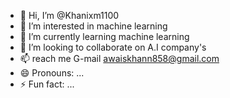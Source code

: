- 👋 Hi, I’m @Khanixm1100
- 👀 I’m interested in machine learning 
- 🌱 I’m currently learning machine learning 
- 💞️ I’m looking to collaborate on A.I company's 
- 📫 reach me G-mail awaiskhann858@gmail.com
- 😄 Pronouns: ...
- ⚡ Fun fact: ...

<!---
Khanixm1100/Khanixm1100 is a ✨ special ✨ repository because its `README.md` (this file) appears on your GitHub profile.
You can click the Preview link to take a look at your changes.
--->

